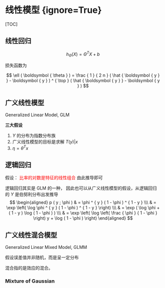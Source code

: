 # 线性模型 {ignore=True}

[TOC]

## 线性回归

$$
h _ { \Theta } ( X ) = \Theta ^ { T } X + b
$$

损失函数为

$$
\ell ( \boldsymbol { \theta } ) = \frac { 1 } { 2 n } ( \hat { \boldsymbol { y } } - \boldsymbol { y } ) ^ { \top } ( \hat { \boldsymbol { y } } - \boldsymbol { y } )
$$

## 广义线性模型

Generalized Linear Model, GLM

**三大假设**

1. $Y$ 的分布为指数分布族
2. 广义线性模型的目标是求解 $T ( y ) | x$
3. $\eta = \theta ^ { T } x$


## 逻辑回归

假设： <font color=red >比率的对数是特征的线性组合</font>
由此推导即可

逻辑回归其实是 GLM 的一种， 因此也可以从广义线性模型的假设，从逻辑回归的 $Y$ 是伯努利分布出发推导
$$
\begin{aligned} p ( y ; \phi ) & = \phi ^ { y } ( 1 - \phi ) ^ { 1 - y } \\\ & = \exp \left( \log \phi ^ { y } ( 1 - \phi ) ^ { 1 - y } \right) \\\ & = \exp ( \log \phi + ( 1 - y ) \log ( 1 - \phi ) ) \\\ & = \exp \left( \log \left( \frac { \phi } { 1 - \phi } \right) y + \log ( 1 - \phi ) \right) \end{aligned}
$$



## 广义线性混合模型

Generalized Linear Mixed Model, GLMM

假设误差值并非随机，而是呈一定分布

混合指的是效应的混合。

### Mixture of Gaussian


